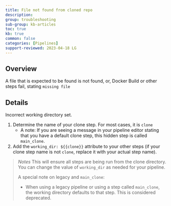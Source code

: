 ```yaml
---
title: File not found from cloned repo
description: 
group: troubleshooting
sub-group: kb-articles
toc: true
kb: true
common: false
categories: [Pipelines]
support-reviewed: 2023-04-18 LG
---
```


## Overview

A file that is expected to be found is not found, or, Docker Build or other steps fail, stating `missing file`

## Details

Incorrect working directory set.

1. Determine the name of your clone step. For most cases, it is `clone`
   * A note: If you are seeing a message in your pipeline editor stating that you have a default clone step, this hidden step is called `main_clone`.
1. Add the `working_dir: ${{clone}}` attribute to your other steps (if your clone step name is not `clone`, replace it with your actual step name).

>_Notes_ This will ensure all steps are being run from the clone directory. You can change the value of `working_dir` as needed for your pipeline.
>
>A special note on legacy and `main_clone`:
>
>* When using a legacy pipeline or using a step called `main_clone`, the working directory defaults to that step. This is considered deprecated.
